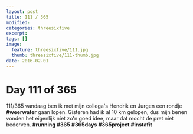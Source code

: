 ```yaml
---
layout: post
title: 111 / 365
modified:
categories: threesixfive
excerpt:
tags: []
image:
  feature: threesixfive/111.jpg
  thumb: threesixfive/111-thumb.jpg
date: 2016-02-01
---
```


# Day 111 of 365

111/365 vandaag ben ik met mijn collega&#39;s Hendrik en Jurgen een rondje **\#weerwater** gaan lopen. Gisteren had ik al 10 km gelopen, dus mijn benen vonden het eigenlijk niet zo&#39;n goed idee, maar dat mocht de pret niet bederven. **\#running** **\#365** **\#365days** **\#365project** **\#instafit**
